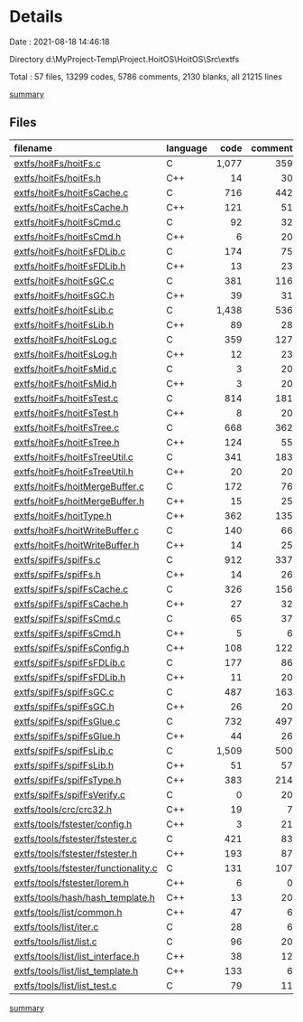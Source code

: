 # Details

Date : 2021-08-18 14:46:18

Directory d:\MyProject-Temp\Project.HoitOS\HoitOS\Src\extfs

Total : 57 files,  13299 codes, 5786 comments, 2130 blanks, all 21215 lines

[summary](results.md)

## Files
| filename | language | code | comment | blank | total |
| :--- | :--- | ---: | ---: | ---: | ---: |
| [extfs/hoitFs/hoitFs.c](/extfs/hoitFs/hoitFs.c) | C | 1,077 | 359 | 255 | 1,691 |
| [extfs/hoitFs/hoitFs.h](/extfs/hoitFs/hoitFs.h) | C++ | 14 | 30 | 5 | 49 |
| [extfs/hoitFs/hoitFsCache.c](/extfs/hoitFs/hoitFsCache.c) | C | 716 | 442 | 109 | 1,267 |
| [extfs/hoitFs/hoitFsCache.h](/extfs/hoitFs/hoitFsCache.h) | C++ | 121 | 51 | 14 | 186 |
| [extfs/hoitFs/hoitFsCmd.c](/extfs/hoitFs/hoitFsCmd.c) | C | 92 | 32 | 17 | 141 |
| [extfs/hoitFs/hoitFsCmd.h](/extfs/hoitFs/hoitFsCmd.h) | C++ | 6 | 20 | 3 | 29 |
| [extfs/hoitFs/hoitFsFDLib.c](/extfs/hoitFs/hoitFsFDLib.c) | C | 174 | 75 | 32 | 281 |
| [extfs/hoitFs/hoitFsFDLib.h](/extfs/hoitFs/hoitFsFDLib.h) | C++ | 13 | 23 | 5 | 41 |
| [extfs/hoitFs/hoitFsGC.c](/extfs/hoitFs/hoitFsGC.c) | C | 381 | 116 | 64 | 561 |
| [extfs/hoitFs/hoitFsGC.h](/extfs/hoitFs/hoitFsGC.h) | C++ | 39 | 31 | 13 | 83 |
| [extfs/hoitFs/hoitFsLib.c](/extfs/hoitFs/hoitFsLib.c) | C | 1,438 | 536 | 212 | 2,186 |
| [extfs/hoitFs/hoitFsLib.h](/extfs/hoitFs/hoitFsLib.h) | C++ | 89 | 28 | 17 | 134 |
| [extfs/hoitFs/hoitFsLog.c](/extfs/hoitFs/hoitFsLog.c) | C | 359 | 127 | 82 | 568 |
| [extfs/hoitFs/hoitFsLog.h](/extfs/hoitFs/hoitFsLog.h) | C++ | 12 | 23 | 8 | 43 |
| [extfs/hoitFs/hoitFsMid.c](/extfs/hoitFs/hoitFsMid.c) | C | 3 | 20 | 6 | 29 |
| [extfs/hoitFs/hoitFsMid.h](/extfs/hoitFs/hoitFsMid.h) | C++ | 3 | 20 | 5 | 28 |
| [extfs/hoitFs/hoitFsTest.c](/extfs/hoitFs/hoitFsTest.c) | C | 814 | 181 | 102 | 1,097 |
| [extfs/hoitFs/hoitFsTest.h](/extfs/hoitFs/hoitFsTest.h) | C++ | 8 | 20 | 2 | 30 |
| [extfs/hoitFs/hoitFsTree.c](/extfs/hoitFs/hoitFsTree.c) | C | 668 | 362 | 90 | 1,120 |
| [extfs/hoitFs/hoitFsTree.h](/extfs/hoitFs/hoitFsTree.h) | C++ | 124 | 55 | 25 | 204 |
| [extfs/hoitFs/hoitFsTreeUtil.c](/extfs/hoitFs/hoitFsTreeUtil.c) | C | 341 | 183 | 59 | 583 |
| [extfs/hoitFs/hoitFsTreeUtil.h](/extfs/hoitFs/hoitFsTreeUtil.h) | C++ | 20 | 20 | 10 | 50 |
| [extfs/hoitFs/hoitMergeBuffer.c](/extfs/hoitFs/hoitMergeBuffer.c) | C | 172 | 76 | 22 | 270 |
| [extfs/hoitFs/hoitMergeBuffer.h](/extfs/hoitFs/hoitMergeBuffer.h) | C++ | 15 | 25 | 5 | 45 |
| [extfs/hoitFs/hoitType.h](/extfs/hoitFs/hoitType.h) | C++ | 362 | 135 | 80 | 577 |
| [extfs/hoitFs/hoitWriteBuffer.c](/extfs/hoitFs/hoitWriteBuffer.c) | C | 140 | 66 | 19 | 225 |
| [extfs/hoitFs/hoitWriteBuffer.h](/extfs/hoitFs/hoitWriteBuffer.h) | C++ | 14 | 25 | 5 | 44 |
| [extfs/spifFs/spifFs.c](/extfs/spifFs/spifFs.c) | C | 912 | 337 | 198 | 1,447 |
| [extfs/spifFs/spifFs.h](/extfs/spifFs/spifFs.h) | C++ | 14 | 26 | 5 | 45 |
| [extfs/spifFs/spifFsCache.c](/extfs/spifFs/spifFsCache.c) | C | 326 | 156 | 35 | 517 |
| [extfs/spifFs/spifFsCache.h](/extfs/spifFs/spifFsCache.h) | C++ | 27 | 32 | 7 | 66 |
| [extfs/spifFs/spifFsCmd.c](/extfs/spifFs/spifFsCmd.c) | C | 65 | 37 | 7 | 109 |
| [extfs/spifFs/spifFsCmd.h](/extfs/spifFs/spifFsCmd.h) | C++ | 5 | 6 | 4 | 15 |
| [extfs/spifFs/spifFsConfig.h](/extfs/spifFs/spifFsConfig.h) | C++ | 108 | 122 | 12 | 242 |
| [extfs/spifFs/spifFsFDLib.c](/extfs/spifFs/spifFsFDLib.c) | C | 177 | 86 | 8 | 271 |
| [extfs/spifFs/spifFsFDLib.h](/extfs/spifFs/spifFsFDLib.h) | C++ | 11 | 20 | 2 | 33 |
| [extfs/spifFs/spifFsGC.c](/extfs/spifFs/spifFsGC.c) | C | 487 | 163 | 53 | 703 |
| [extfs/spifFs/spifFsGC.h](/extfs/spifFs/spifFsGC.h) | C++ | 26 | 20 | 4 | 50 |
| [extfs/spifFs/spifFsGlue.c](/extfs/spifFs/spifFsGlue.c) | C | 732 | 497 | 121 | 1,350 |
| [extfs/spifFs/spifFsGlue.h](/extfs/spifFs/spifFsGlue.h) | C++ | 44 | 26 | 9 | 79 |
| [extfs/spifFs/spifFsLib.c](/extfs/spifFs/spifFsLib.c) | C | 1,509 | 500 | 177 | 2,186 |
| [extfs/spifFs/spifFsLib.h](/extfs/spifFs/spifFsLib.h) | C++ | 51 | 57 | 9 | 117 |
| [extfs/spifFs/spifFsType.h](/extfs/spifFs/spifFsType.h) | C++ | 383 | 214 | 51 | 648 |
| [extfs/spifFs/spifFsVerify.c](/extfs/spifFs/spifFsVerify.c) | C | 0 | 20 | 4 | 24 |
| [extfs/tools/crc/crc32.h](/extfs/tools/crc/crc32.h) | C++ | 19 | 7 | 6 | 32 |
| [extfs/tools/fstester/config.h](/extfs/tools/fstester/config.h) | C++ | 3 | 21 | 5 | 29 |
| [extfs/tools/fstester/fstester.c](/extfs/tools/fstester/fstester.c) | C | 421 | 83 | 48 | 552 |
| [extfs/tools/fstester/fstester.h](/extfs/tools/fstester/fstester.h) | C++ | 193 | 87 | 16 | 296 |
| [extfs/tools/fstester/functionality.c](/extfs/tools/fstester/functionality.c) | C | 131 | 107 | 15 | 253 |
| [extfs/tools/fstester/lorem.h](/extfs/tools/fstester/lorem.h) | C++ | 6 | 0 | 1 | 7 |
| [extfs/tools/hash/hash_template.h](/extfs/tools/hash/hash_template.h) | C++ | 13 | 20 | 2 | 35 |
| [extfs/tools/list/common.h](/extfs/tools/list/common.h) | C++ | 47 | 6 | 12 | 65 |
| [extfs/tools/list/iter.c](/extfs/tools/list/iter.c) | C | 28 | 6 | 9 | 43 |
| [extfs/tools/list/list.c](/extfs/tools/list/list.c) | C | 96 | 20 | 20 | 136 |
| [extfs/tools/list/list_interface.h](/extfs/tools/list/list_interface.h) | C++ | 38 | 12 | 4 | 54 |
| [extfs/tools/list/list_template.h](/extfs/tools/list/list_template.h) | C++ | 133 | 6 | 7 | 146 |
| [extfs/tools/list/list_test.c](/extfs/tools/list/list_test.c) | C | 79 | 11 | 13 | 103 |

[summary](results.md)